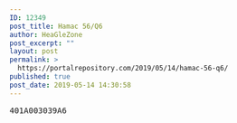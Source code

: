 ```yaml
---
ID: 12349
post_title: Hamac 56/Q6
author: HeaGleZone
post_excerpt: ""
layout: post
permalink: >
  https://portalrepository.com/2019/05/14/hamac-56-q6/
published: true
post_date: 2019-05-14 14:30:58
---
```

<pre>401A003039A6</pre>